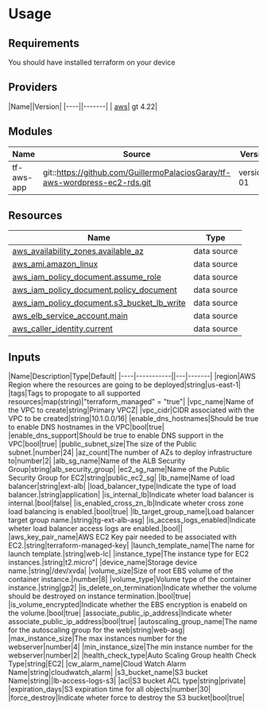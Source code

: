 # Usage
## Requirements

You should have installed terraform on your device

## Providers
|Name||Version|
|----||-------|
|<a name="provider_aws"></a> [aws](#provider\_aws)| gt 4.22|

## Modules
|Name|Source|Version|
|----|------|-------|
|tf-aws-app|git::https://github.com/GuillermoPalaciosGaray/tf-aws-wordpress-ec2-rds.git|version-01|

## Resources
|Name|Type|
|----|----|
|[aws_availability_zones.available_az](https://registry.terraform.io/providers/hashicorp/aws/latest/docs/data-sources/availability_zones)|data source|
|[aws_ami.amazon_linux](https://registry.terraform.io/providers/hashicorp/aws/latest/docs/data-sources/ami)|data source|
|[aws_iam_policy_document.assume_role](https://registry.terraform.io/providers/hashicorp/aws/latest/docs/data-sources/iam_policy_document)|data source|
|[aws_iam_policy_document.policy_document](https://registry.terraform.io/providers/hashicorp/aws/latest/docs/data-sources/iam_policy_document)|data source|
|[aws_iam_policy_document.s3_bucket_lb_write](https://registry.terraform.io/providers/hashicorp/aws/latest/docs/data-sources/iam_policy_document)|data source|
|[aws_elb_service_account.main](https://registry.terraform.io/providers/hashicorp/aws/latest/docs/data-sources/elb_service_account.html)|data source|
|[aws_caller_identity.current](https://registry.terraform.io/providers/hashicorp/aws/latest/docs/data-sources/caller_identity)|data source|

## Inputs
|Name|Description|Type|Default|
|----|-----------||---|-------|
|region|AWS Region where the resources are going to be deployed|string|us-east-1|
|tags|Tags to propogate to all supported resources|map(string)|"terraform_managed" = "true"|
|vpc_name|Name of the VPC to create|string|Primary VPCZ|
|vpc_cidr|CIDR associated with the VPC to be created|string|10.1.0.0/16|
|enable_dns_hostnames|Should be true to enable DNS hostnames in the VPC|bool|true|
|enable_dns_support|Should be true to enable DNS support in the VPC|bool|true|
|public_subnet_size|The size of the Public subnet.|number|24|
|az_count|The number of AZs to deploy infrastructure to|number|2|
|alb_sg_name|Name of the ALB Security Group|string|alb_security_group|
|ec2_sg_name|Name of the Public Security Group for EC2|string|public_ec2_sg|
|lb_name|Name of load balancer|string|ext-alb|
|load_balancer_type|Indicate the type of load balancer.|string|application|
|is_internal_lb|Indicate wheter load balancer is internal.|bool|false|
|is_enabled_cross_zn_lb|Indicate wheter cross zone load balancing is enabled.|bool|true|
|lb_target_group_name|Load balancer target group name.|string|tg-ext-alb-asg|
|is_access_logs_enabled|Indicate wheter load balancer access logs are enabled.|bool||
|aws_key_pair_name|AWS EC2 Key pair needed to be associated with EC2.|string|terraform-managed-key|
|launch_template_name|The name for launch template.|string|web-lc|
|instance_type|The instance type for EC2 instances.|string|t2.micro"|
|device_name|Storage device name.|string|/dev/xvda|
|volume_size|Size of root EBS volume of the container instance.|number|8|
|volume_type|Volume type of the container instance.|string|gp2|
|is_delete_on_termination|Indicate whether the volume should be destroyed on instance termination.|bool|true|
|is_volume_encrypted|Indicate whether the EBS encryption is enabeld on the volume.|bool|true|
|associate_public_ip_address|Indicate wheter associate_public_ip_address|bool|true|
|autoscaling_group_name|The name for the autoscaling group for the web|string|web-asg|
|max_instance_size|The max instances number for the webserver|number|4|
|min_instance_size|The min instance number for the webserver|number|2|
|health_check_type|Auto Scaling Group health Check Type|string|EC2|
|cw_alarm_name|Cloud Watch Alarm Name|string|cloudwatch_alarm|
|s3_bucket_name|S3 bucket Name|string||lb-access-logs-s3|
|acl|S3 bucket ACL type|string|private|
|expiration_days|S3 expiration time for all objects|number|30|
|force_destroy|Indicate wheter force to destroy the S3 bucket|bool|true|